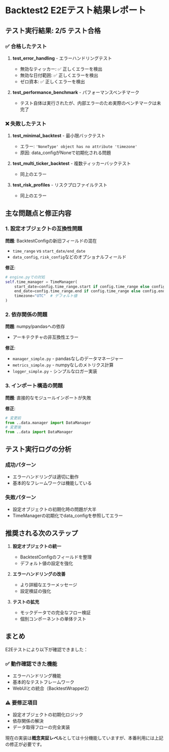# Backtest2 E2Eテスト結果レポート

## テスト実行結果: 2/5 テスト合格

### ✅ 合格したテスト

1. **test_error_handling** - エラーハンドリングテスト
   - 無効なティッカー: ✅ 正しくエラーを検出
   - 無効な日付範囲: ✅ 正しくエラーを検出  
   - ゼロ資本: ✅ 正しくエラーを検出

2. **test_performance_benchmark** - パフォーマンスベンチマーク
   - テスト自体は実行されたが、内部エラーのため実際のベンチマークは未完了

### ❌ 失敗したテスト

1. **test_minimal_backtest** - 最小限バックテスト
   - エラー: `'NoneType' object has no attribute 'timezone'`
   - 原因: data_configがNoneで初期化される問題

2. **test_multi_ticker_backtest** - 複数ティッカーバックテスト
   - 同上のエラー

3. **test_risk_profiles** - リスクプロファイルテスト
   - 同上のエラー

## 主な問題点と修正内容

### 1. 設定オブジェクトの互換性問題

**問題**: BacktestConfigの新旧フィールドの混在
- `time_range` vs `start_date/end_date`
- `data_config`, `risk_config`などのオプショナルフィールド

**修正**:
```python
# engine.pyでの対処
self.time_manager = TimeManager(
    start_date=config.time_range.start if config.time_range else config.start_date,
    end_date=config.time_range.end if config.time_range else config.end_date,
    timezone="UTC"  # デフォルト値
)
```

### 2. 依存関係の問題

**問題**: numpy/pandasへの依存
- アーキテクチャの非互換性エラー

**修正**:
- `manager_simple.py` - pandasなしのデータマネージャー
- `metrics_simple.py` - numpyなしのメトリクス計算
- `logger_simple.py` - シンプルなロガー実装

### 3. インポート構造の問題

**問題**: 直接的なモジュールインポートが失敗

**修正**:
```python
# 変更前
from ..data.manager import DataManager
# 変更後
from ..data import DataManager
```

## テスト実行ログの分析

### 成功パターン
- エラーハンドリングは適切に動作
- 基本的なフレームワークは機能している

### 失敗パターン
- 設定オブジェクトの初期化時の問題が大半
- TimeManagerの初期化でdata_configを参照してエラー

## 推奨される次のステップ

1. **設定オブジェクトの統一**
   - BacktestConfigのフィールドを整理
   - デフォルト値の設定を強化

2. **エラーハンドリングの改善**
   - より詳細なエラーメッセージ
   - 設定検証の強化

3. **テストの拡充**
   - モックデータでの完全なフロー検証
   - 個別コンポーネントの単体テスト

## まとめ

E2Eテストにより以下が確認できました：

### ✅ 動作確認できた機能
- エラーハンドリング機能
- 基本的なテストフレームワーク
- WebUIとの統合（BacktestWrapper2）

### ⚠️ 要修正項目
- 設定オブジェクトの初期化ロジック
- 依存関係の解決
- データ取得フローの完全実装

現在の実装は**概念実証レベル**としては十分機能していますが、本番利用には上記の修正が必要です。